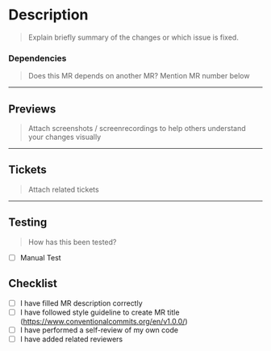 # Description

> Explain briefly summary of the changes or which issue is fixed.

### Dependencies

> Does this MR depends on another MR? Mention MR number below

---

## Previews

> Attach screenshots / screenrecordings to help others understand your changes visually

---

## Tickets

> Attach related tickets

---

## Testing

> How has this been tested?

- [ ] Manual Test

## Checklist

- [ ] I have filled MR description correctly
- [ ] I have followed style guideline to create MR title (https://www.conventionalcommits.org/en/v1.0.0/)
- [ ] I have performed a self-review of my own code
- [ ] I have added related reviewers
